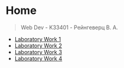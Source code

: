 # Home
> Web Dev - K33401 - Рейнгеверц В. А.

- [Laboratory Work 1](lab1/)
- [Laboratory Work 2](lab2/)
- [Laboratory Work 3](lab3/)
- [Laboratory Work 4](lab4/)